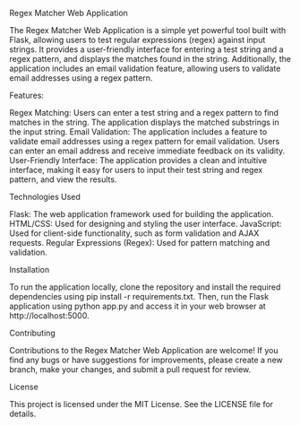 Regex Matcher Web Application

The Regex Matcher Web Application is a simple yet powerful tool built with Flask, allowing users to test regular expressions (regex) against input strings. It provides a user-friendly interface for entering a test string and a regex pattern, and displays the matches found in the string. Additionally, the application includes an email validation feature, allowing users to validate email addresses using a regex pattern.

Features:

Regex Matching: Users can enter a test string and a regex pattern to find matches in the string. The application displays the matched substrings in the input string.
Email Validation: The application includes a feature to validate email addresses using a regex pattern for email validation. Users can enter an email address and receive immediate feedback on its validity.
User-Friendly Interface: The application provides a clean and intuitive interface, making it easy for users to input their test string and regex pattern, and view the results.

Technologies Used

Flask: The web application framework used for building the application.
HTML/CSS: Used for designing and styling the user interface.
JavaScript: Used for client-side functionality, such as form validation and AJAX requests.
Regular Expressions (Regex): Used for pattern matching and validation.

Installation

To run the application locally, clone the repository and install the required dependencies using pip install -r requirements.txt. Then, run the Flask application using python app.py and access it in your web browser at http://localhost:5000.

Contributing

Contributions to the Regex Matcher Web Application are welcome! If you find any bugs or have suggestions for improvements, please create a new branch, make your changes, and submit a pull request for review.

License

This project is licensed under the MIT License. See the LICENSE file for details.
